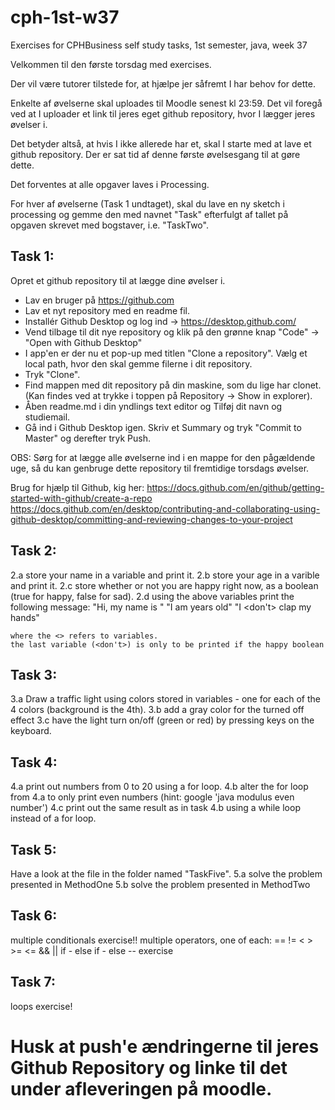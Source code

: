# cph-1st-w37
Exercises for CPHBusiness self study tasks, 1st semester, java, week 37


Velkommen til den første torsdag med exercises. 

Der vil være tutorer tilstede for, at hjælpe jer såfremt I har behov for dette. 

Enkelte af øvelserne skal uploades til Moodle senest kl 23:59. 
Det vil foregå ved at I uploader et link til jeres eget github repository, hvor I lægger jeres øvelser i. 

Det betyder altså, at hvis I ikke allerede har et, skal I starte med at lave et github repository. Der er sat tid af denne første øvelsesgang til at gøre dette. 

Det forventes at alle opgaver laves i Processing. 

For hver af øvelserne (Task 1 undtaget), skal du lave en ny sketch i processing og gemme den med navnet "Task" efterfulgt af tallet på opgaven skrevet med bogstaver, i.e. "TaskTwo".

## Task 1: 
Opret et github repository til at lægge dine øvelser i. 
- Lav en bruger på https://github.com
- Lav et nyt repository med en readme fil. 
- Installér Github Desktop og log ind -> https://desktop.github.com/  
- Vend tilbage til dit nye repository og klik på den grønne knap "Code" -> "Open with Github Desktop"
- I app'en er der nu et pop-up med titlen "Clone a repository". Vælg et local path, hvor den skal gemme filerne i dit repository. 
- Tryk "Clone". 
- Find mappen med dit repository på din maskine, som du lige har clonet. (Kan findes ved at trykke i toppen på Repository -> Show in explorer).
- Åben readme.md i din yndlings text editor og Tilføj dit navn og studiemail. 
- Gå ind i Github Desktop igen. Skriv et Summary og tryk "Commit to Master" og derefter tryk Push. 

OBS: Sørg for at lægge alle øvelserne ind i en mappe for den pågældende uge, så du kan genbruge dette repository til fremtidige torsdags øvelser. 

Brug for hjælp til Github, kig her: 
https://docs.github.com/en/github/getting-started-with-github/create-a-repo 
https://docs.github.com/en/desktop/contributing-and-collaborating-using-github-desktop/committing-and-reviewing-changes-to-your-project


## Task 2: 
2.a store your name in a variable and print it.
2.b store your age in a varible and print it.
2.c store whether or not you are happy right now, as a boolean (true for happy, false for sad).
2.d using the above variables print the following message:
    "Hi, my name is <name>"
    "I am <age> years old"
    "I <don't> clap my hands"
                                
    where the <> refers to variables.
    the last variable (<don't>) is only to be printed if the happy boolean
                                
## Task 3:
3.a Draw a traffic light using colors stored in variables - one for each of the 4 colors (background is the 4th).
3.b add a gray color for the turned off effect
3.c have the light turn on/off (green or red) by pressing keys on the keyboard.
                                                                                      
## Task 4: 
4.a print out numbers from 0 to 20 using a for loop.
4.b alter the for loop from 4.a to only print even numbers (hint: google 'java modulus even number')
4.c print out the same result as in task 4.b using a while loop instead of a for loop.

## Task 5: 
Have a look at the file in the folder named "TaskFive". 
5.a solve the problem presented in MethodOne
5.b solve the problem presented in MethodTwo

## Task 6: 
multiple conditionals exercise!! 
multiple operators, one of each: == != < > >= <= && || 
if - else if - else  -- exercise

## Task 7: 
loops exercise! 

# Husk at push'e ændringerne til jeres Github Repository og linke til det under afleveringen på moodle. 


